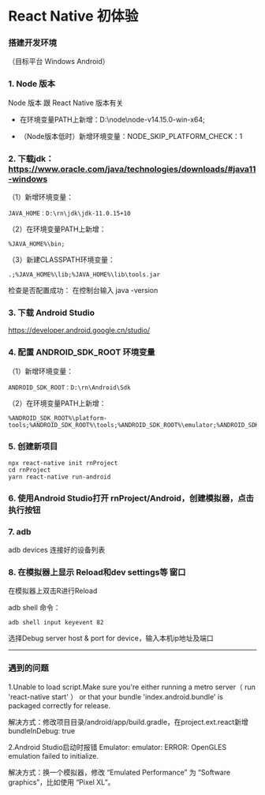 # React Native 初体验

### 搭建开发环境
（目标平台 Windows Android）


### 1. Node 版本

Node 版本 跟 React Native 版本有关

- 在环境变量PATH上新增：D:\node\node-v14.15.0-win-x64;

- （Node版本低时）新增环境变量：NODE_SKIP_PLATFORM_CHECK：1

### 2. 下载jdk： https://www.oracle.com/java/technologies/downloads/#java11-windows

（1）新增环境变量： 

```
JAVA_HOME：D:\rn\jdk\jdk-11.0.15+10
```

（2）在环境变量PATH上新增：

```
%JAVA_HOME%\bin;
```

（3）新建CLASSPATH环境变量：

```
.;%JAVA_HOME%\lib;%JAVA_HOME%\lib\tools.jar
```

检查是否配置成功： 在控制台输入 java -version


### 3. 下载 Android Studio
https://developer.android.google.cn/studio/

### 4. 配置 ANDROID_SDK_ROOT 环境变量

（1）新增环境变量：

```
ANDROID_SDK_ROOT：D:\rn\Android\Sdk 
```

（2）在环境变量PATH上新增：

```
%ANDROID_SDK_ROOT%\platform-tools;%ANDROID_SDK_ROOT%\tools;%ANDROID_SDK_ROOT%\emulator;%ANDROID_SDK_ROOT%\tools\bin
```

### 5. 创建新项目
```
npx react-native init rnProject
cd rnProject
yarn react-native run-android
```

### 6. 使用Android Studio打开 rnProject/Android，创建模拟器，点击执行按钮


### 7. adb

adb devices 
连接好的设备列表


### 8. 在模拟器上显示 Reload和dev settings等 窗口
在模拟器上双击R进行Reload

adb shell 命令：
```
adb shell input keyevent 82
```

选择Debug server host & port for device，输入本机ip地址及端口

---

### 遇到的问题

1.Unable to load script.Make sure you're either running a metro server（ run 'react-native start' ） or that your bundle 'index.android.bundle' is packaged correctly for release.

解决方式：修改项目目录/android/app/build.gradle，在project.ext.react新增bundleInDebug: true

2.Android Studio启动时报错 Emulator: emulator: ERROR: OpenGLES emulation failed to initialize.

解决方式：换一个模拟器，修改 “Emulated Performance” 为 “Software graphics”，比如使用 “Pixel XL”。
